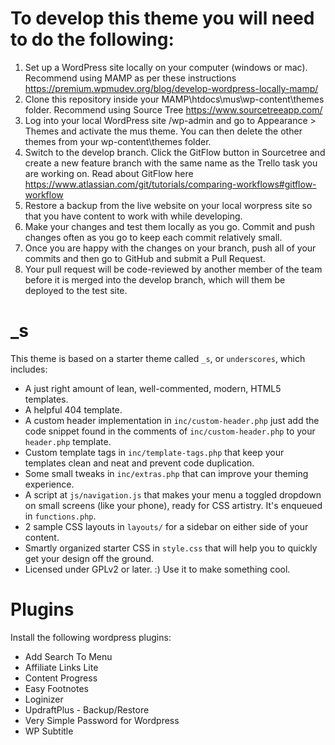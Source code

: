 To develop this theme you will need to do the following: 
===
1. Set up a WordPress site locally on your computer (windows or mac). Recommend using MAMP as per these instructions https://premium.wpmudev.org/blog/develop-wordpress-locally-mamp/
2. Clone this repository inside your MAMP\htdocs\mus\wp-content\themes folder. Recommend using Source Tree https://www.sourcetreeapp.com/
3. Log into your local WordPress site /wp-admin and go to Appearance > Themes and activate the mus theme. You can then delete the other themes from your wp-content\themes folder.
4. Switch to the develop branch. Click the GitFlow button in Sourcetree and create a new feature branch with the same name as the Trello task you are working on. Read about GitFlow here https://www.atlassian.com/git/tutorials/comparing-workflows#gitflow-workflow
5. Restore a backup from the live website on your local worpress site so that you have content to work with while developing.
6. Make your changes and test them locally as you go. Commit and push changes often as you go to keep each commit relatively small.
7. Once you are happy with the changes on your branch, push all of your commits and then go to GitHub and submit a Pull Request.
8. Your pull request will be code-reviewed by another member of the team before it is merged into the develop branch, which will them be deployed to the test site.

_s
===

This theme is based on a starter theme called `_s`, or `underscores`, which includes:

* A just right amount of lean, well-commented, modern, HTML5 templates.
* A helpful 404 template.
* A custom header implementation in `inc/custom-header.php` just add the code snippet found in the comments of `inc/custom-header.php` to your `header.php` template.
* Custom template tags in `inc/template-tags.php` that keep your templates clean and neat and prevent code duplication.
* Some small tweaks in `inc/extras.php` that can improve your theming experience.
* A script at `js/navigation.js` that makes your menu a toggled dropdown on small screens (like your phone), ready for CSS artistry. It's enqueued in `functions.php`.
* 2 sample CSS layouts in `layouts/` for a sidebar on either side of your content.
* Smartly organized starter CSS in `style.css` that will help you to quickly get your design off the ground.
* Licensed under GPLv2 or later. :) Use it to make something cool.

Plugins
===

Install the following wordpress plugins:
* Add Search To Menu
* Affiliate Links Lite
* Content Progress
* Easy Footnotes
* Loginizer
* UpdraftPlus - Backup/Restore
* Very Simple Password for Wordpress
* WP Subtitle
